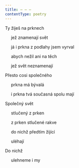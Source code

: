 ```yaml
---
title: – – –
contentType: poetry
---
```


<section>

Ty žiješ na prknech

     jež znamenají svět

     já i prkna z podlahy jsem vyrval

     abych nežil ani na těch

     jež svět neznamenají

Přesto cosi společného

     prkna má bývalá

     i prkna tvá současná spolu mají

Společný svět

     stlučený z prken

     z prken stlučené rakve

     do nichž předtím žijící

     uléhají

Do nichž

     ulehneme i my

</section>
